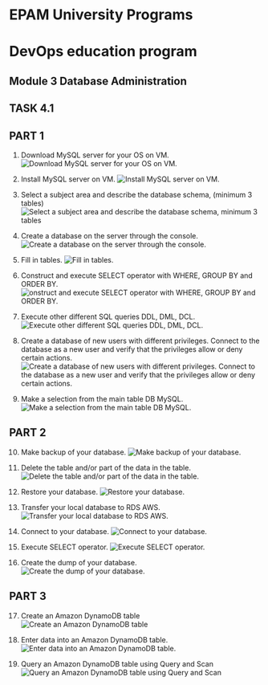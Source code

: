 # EPAM University Programs
# DevOps education program
## Module 3 Database Administration
## TASK 4.1 
## PART 1

1. Download MySQL server for your OS on VM.
	![Download MySQL server for your OS on VM.](https "Download MySQL server for your OS on VM.")

2. Install MySQL server on VM.
	![Install MySQL server on VM.](https "Install MySQL server on VM.")
	
3. Select a subject area and describe the database schema, (minimum 3 tables)
	![Select a subject area and describe the database schema, minimum 3 tables](https "Select a subject area and describe the database schema, minimum 3 tables")
	
4. Create a database on the server through the console.
	![Create a database on the server through the console.](https "Create a database on the server through the console.")
	
5. Fill in tables.
	![Fill in tables.](https "Fill in tables.")
	
6. Construct and execute SELECT operator with WHERE, GROUP BY and ORDER BY.
	![onstruct and execute SELECT operator with WHERE, GROUP BY and ORDER BY.](https "onstruct and execute SELECT operator with WHERE, GROUP BY and ORDER BY.")
	
7. Execute other different SQL queries DDL, DML, DCL.
	![](https "Execute other different SQL queries DDL, DML, DCL.")
	
8. Create a database of new users with different privileges. Connect to the database as a new user and verify that the privileges allow or deny certain actions.
	![Create a database of new users with different privileges. Connect to the database as a new user and verify that the privileges allow or deny certain actions.](https "Create a database of new users with different privileges. Connect to the database as a new user and verify that the privileges allow or deny certain actions.")
	
9. Make a selection from the main table DB MySQL.
	![Make a selection from the main table DB MySQL.](https "Make a selection from the main table DB MySQL.")


## PART 2

10. Make backup of your database.
	![Make backup of your database.](https "Make backup of your database.")

11. Delete the table and/or part of the data in the table.
	![Delete the table and/or part of the data in the table.](https "Delete the table and/or part of the data in the table.")

12. Restore your database.
	![Restore your database.](https "Restore your database.")

13. Transfer your local database to RDS AWS.
	![Transfer your local database to RDS AWS.](https "Transfer your local database to RDS AWS.")

14. Connect to your database.
	![Connect to your database.](https "Connect to your database.")

15. Execute SELECT operator.
	![Execute SELECT operator.](https "Execute SELECT operator.")

16. Create the dump of your database.
	![Create the dump of your database.](https "Create the dump of your database.")

## PART 3

17. Create an Amazon DynamoDB table
	![Create an Amazon DynamoDB table](https "Create an Amazon DynamoDB table")

18. Enter data into an Amazon DynamoDB table.
	![Enter data into an Amazon DynamoDB table.](https "Enter data into an Amazon DynamoDB table.")

19. Query an Amazon DynamoDB table using Query and Scan
	![Query an Amazon DynamoDB table using Query and Scan](https "Query an Amazon DynamoDB table using Query and Scan")
